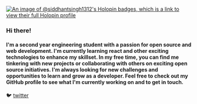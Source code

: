 [![An image of @siddhantsingh1312's Holopin badges, which is a link to view their full Holopin profile](https://holopin.me/siddhantsingh1312)](https://holopin.io/@siddhantsingh1312)

### Hi there!
#### I'm a second year engineering student with a passion for open source and web development. I'm currently learning react and other exciting technologies to enhance my skillset. In my free time, you can find me tinkering with new projects or collaborating with others on exciting open source initiatives. I'm always looking for new challenges and opportunities to learn and grow as a developer. Feel free to check out my GitHub profile to see what I'm currently working on and to get in touch.

🐦 [twitter](https://twitter.com/si_dd_hant_?t=2MxYPkalqqORM7k9icZO2Q&s=09)
